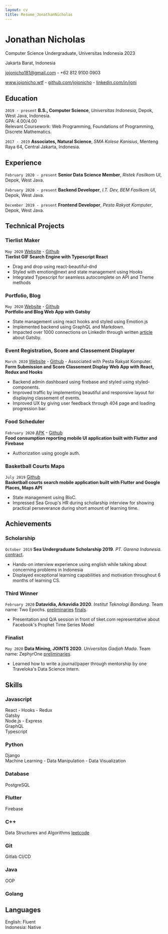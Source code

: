 ```yaml
---
layout: cv
title: Resume_JonathanNicholas
---
```


# Jonathan Nicholas

Computer Science Undergraduate, Universitas Indonesia 2023

Jakarta Barat, Indonesia<br/>

<a href="jojonicho181@gmail.com">jojonicho181@gmail.com</a> - +62 812 9100 0903

<div id="webaddress">
  <a href="https://jojonicho.wtf"><i class="fas fa-home"></i> www.jojonicho.wtf</a> -
  <a href="https://github.com/jojonicho"><i class="fab fa-github"></i> github.com/jojonicho</a> -
  <a href="https://linkedin.com/in/joni"><i class="fab fa-linkedin"></i> linkedin.com/in/joni</a>
</div>

## Education

`2019 - present`
**B.S., Computer Science**, _Universitas Indonesia_, Depok, West Java, Indonesia.<br>
GPA: 4.00/4.00<br>
Relevant Coursework: Web Programming, Foundations of Programming, Discrete Mathematics.

`2017 - 2019`
**Associates, Natural Science**, _SMA Kolese Kanisius_, Menteng Raya 64, Central Jakarta, Indonesia.

## Experience

`February 2020 - present`
**Senior Data Science Member**, _Ristek Fasilkom UI_,<br>Depok, West Java.

<!-- `Python` `Machine Learning` `Data Mining` `Pandas` `CatBoost` `Seaborn` -->

`February 2020 - present`
**Backend Developer**, _I.T. Dev, BEM Fasilkom UI_,<br>Depok, West Java.

<!-- `Python` `Django` -->

`December 2019 - present`
**Frontend Developer**, _Pesta Rakyat Komputer_,<br>Depok, West Java.

<!-- `JavaScript` `React` `Styled Components` `Firebase` -->

## Technical Projects

### Tierlist Maker

`May 2020`
[Website](https://tierlist.jojonicho.wtf) - [Github](https://github.com/jojonicho/tierlist)<br>
**Tierlist GIF Search Engine with Typescript React**<br>

- Drag and drop using react-beautiful-dnd
- Styled with emotion@next and state management using Hooks
- Integrated Typescript for seamless autocomplete on API and Theme methods

### Portfolio, Blog

`May 2020`
[Website](https://jojonicho.wtf) - [Github](https://github.com/jojonicho/jojonicho)<br>
**Portfolio and Blog Web App with Gatsby**<br>

- State management using react hooks and styled using Emotion.js
- Implemented backend using GraphQL and Markdown.
- Impacted over 1000 connections on LinkedIn through written [article](https://www.linkedin.com/posts/joni_the-gatsby-project-structure-activity-6667343046142783488-mKfn) about Gatsby.

### Event Registration, Score and Classement Displayer

`March 2020`
[Website](https://perak.cs.ui.ac.id/) - [Github](https://github.com/jojonicho/perak-frontend) - Associated with Pesta Rakyat Komputer.<br>
**Form Submission and Score Classement Display Web App with React, Redux and Hooks**<br>

- Backend admin dashboard using firebase and styled using styled-components.
- Improved traffic by implementing beautiful and responsive layout for displaying classement of events.
- Improved UX by giving user feedback through 404 page and loading progression bar.

### Food Scheduler

`February 2020`
[APK](https://drive.google.com/open?id=1Y1YdTRXNRuR8WJgD4Ok2WV8n1y8IN-zC) - [Github](https://github.com/jojonicho/foodget)<br>
**Food consumption reporting mobile UI application built with Flutter and Firebase**<br>

- Authorization using google auth.<br>

### Basketball Courts Maps

`July 2019`
[Github](https://github.com/jojonicho/pickup)<br>
**Basketball courts search mobile application built with Flutter and Google Places, Maps API**<br>

- State management using BloC.<br>
- Impressed Sea Group's HR during scholarship interview for showing practical perseverance during short amount of learning time.

## Achievements

### Scholarship

`October 2019`
**Sea Undergraduate Scholarship 2019**. _PT. Garena Indonesia_. [contract](https://drive.google.com/file/d/0B_vsb-1I_-gpVFBpNC1ydEJGTEVtSTdvUnFDNjFzYkJtVnlB/view).

- Hands-on interview experience using english while talking about concerning problems in Indonesia
- Displayed exceptional learning capabilities and motivation throughout 6 months of learning CS.

### Third Winner

`February 2020`
**Datavidia, Arkavidia 2020**. _Institut Teknologi Bandung_. Team name: Two Epochs. [preliminaries](https://www.kaggle.com/c/datavidia2019v2/leaderboard) [finals](https://www.kaggle.com/c/finaldatavidia2019/leaderboard).

- Presentation and Q/A session in front of tiket.com representative about Facebook's Prophet Time Series Model

### Finalist

`May 2020`
**Data Mining, JOINTS 2020**. _Universitas Gadjah Mada_. Team name: ZephyrOne [preliminaries](https://www.kaggle.com/c/datmin-joints-2020/leaderboard).

- Learned how to write a journal/paper through mentorship by one Traveloka's Data Science Intern.

## Skills

### Javascript

React - Hooks - Redux<br>
Gatsby<br>
Node.js - Express<br>
GraphQL<br>
Typescript

### Python

Django<br>
Machine Learning - Data Manipulation - Data Visualization

### Database

PostgreSQL

### Flutter

Firebase

### C++

Data Structures and Algorithms [leetcode](https://leetcode.com/jojonicho181/)

### Git

Gitlab CI/CD<br>

### Java

OOP

### Golang

## Languages

English: Fluent<br>
Indonesia: Native
